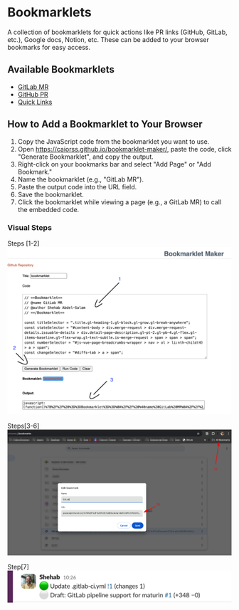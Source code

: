 # Bookmarklets

A collection of bookmarklets for quick actions like PR links (GitHub, GitLab, etc.), Google docs, Notion, etc. These can be added to your browser bookmarks for easy access.

## Available Bookmarklets

- [GitLab MR](./bookmarklets/gitlab_merge_request)
- [GitHub PR](./bookmarklets/github_pull_request)
- [Quick Links](./bookmarklets/quick_links)

## How to Add a Bookmarklet to Your Browser


1. Copy the JavaScript code from the bookmarklet you want to use.
2. Open https://caiorss.github.io/bookmarklet-maker/, paste the code, click "Generate Bookmarklet", and copy the output.
3. Right-click on your bookmarks bar and select "Add Page" or "Add Bookmark."
4. Name the bookmarklet (e.g., "GitLab MR").
5. Paste the output code into the URL field.
6. Save the bookmarklet.
7. Click the bookmarklet while viewing a page (e.g., a GitLab MR) to call the embedded code.


### Visual Steps
Steps [1-2]
![bookmarklet-maker](./_images/bookmarklet.png)

Steps[3-6]
![add-bookmark](./_images/add-bookmark.png)

Step[7]
![example](./_images/example.png)
